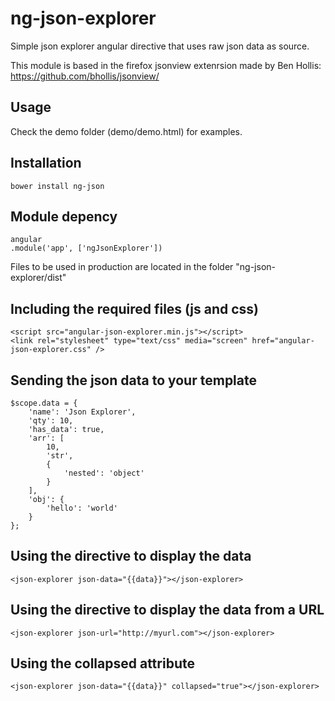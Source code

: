 ng-json-explorer
================

Simple json explorer angular directive that uses raw json data as source.

This module is based in the firefox jsonview extenrsion made by Ben Hollis: https://github.com/bhollis/jsonview/

Usage
-------------------------
Check the demo folder (demo/demo.html) for examples.

Installation
-------------------------
```
bower install ng-json
```

Module depency
-------------------------
```
angular
.module('app', ['ngJsonExplorer'])
```

Files to be used in production are located in the folder "ng-json-explorer/dist"

Including the required files (js and css)
-------------------------
```
<script src="angular-json-explorer.min.js"></script> 
<link rel="stylesheet" type="text/css" media="screen" href="angular-json-explorer.css" />
```

Sending the json data to your template
-------------------------
```
$scope.data = {
	'name': 'Json Explorer',
	'qty': 10,
	'has_data': true,
	'arr': [
		10,
		'str',
		{
			'nested': 'object'
		}
	],
	'obj': {
		'hello': 'world'
	}
};
```

Using the directive to display the data
-------------------------
```
<json-explorer json-data="{{data}}"></json-explorer>
```

Using the directive to display the data from a URL
-------------------------
```
<json-explorer json-url="http://myurl.com"></json-explorer>
```
Using the collapsed attribute
-------------------------
```
<json-explorer json-data="{{data}}" collapsed="true"></json-explorer>
```